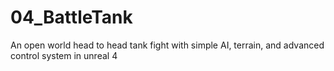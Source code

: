 # 04_BattleTank
An open world head to head tank fight with simple AI, terrain, and advanced control system in unreal 4
